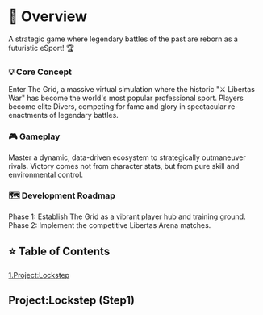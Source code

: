 # 👋 Overview
A strategic game where legendary battles of the past are reborn as a futuristic eSport! 🏆

### 💡 Core Concept
Enter The Grid, a massive virtual simulation where the historic "⚔ Libertas War" has become the world's most popular professional sport.
Players become elite Divers, competing for fame and glory in spectacular re-enactments of legendary battles.

### 🎮 Gameplay
Master a dynamic, data-driven ecosystem to strategically outmaneuver rivals.
Victory comes not from character stats, but from pure skill and environmental control.

### 🗺️ Development Roadmap
Phase 1: Establish The Grid as a vibrant player hub and training ground.
Phase 2: Implement the competitive Libertas Arena matches.

## ⭐️ Table of Contents
[1.Project:Lockstep](#projectlockstep-step1)

## Project:Lockstep (Step1)

